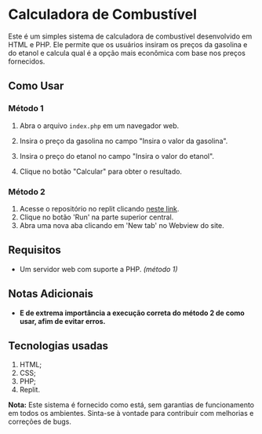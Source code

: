 # Calculadora de Combustível

Este é um simples sistema de calculadora de combustível desenvolvido em HTML e PHP. Ele permite que os usuários insiram os preços da gasolina e do etanol e calcula qual é a opção mais econômica com base nos preços fornecidos.

## Como Usar

### Método 1

1. Abra o arquivo `index.php` em um navegador web.

2. Insira o preço da gasolina no campo "Insira o valor da gasolina".

3. Insira o preço do etanol no campo "Insira o valor do etanol".

4. Clique no botão "Calcular" para obter o resultado.

### Método 2

1. Acesse o repositório no replit clicando [neste link](https://replit.com/@gleidsontech/gasolinaXetanol).
2. Clique no botão 'Run' na parte superior central.
3. Abra uma nova aba clicando em 'New tab' no Webview do site.

## Requisitos

- Um servidor web com suporte a PHP. _(método 1)_

## Notas Adicionais

- **E de extrema importância a execução correta do método 2 de como usar, afim de evitar erros.**

## Tecnologias usadas
1. HTML;
2. CSS;
3. PHP;
4. Replit.

**Nota:** Este sistema é fornecido como está, sem garantias de funcionamento em todos os ambientes. Sinta-se à vontade para contribuir com melhorias e correções de bugs.

